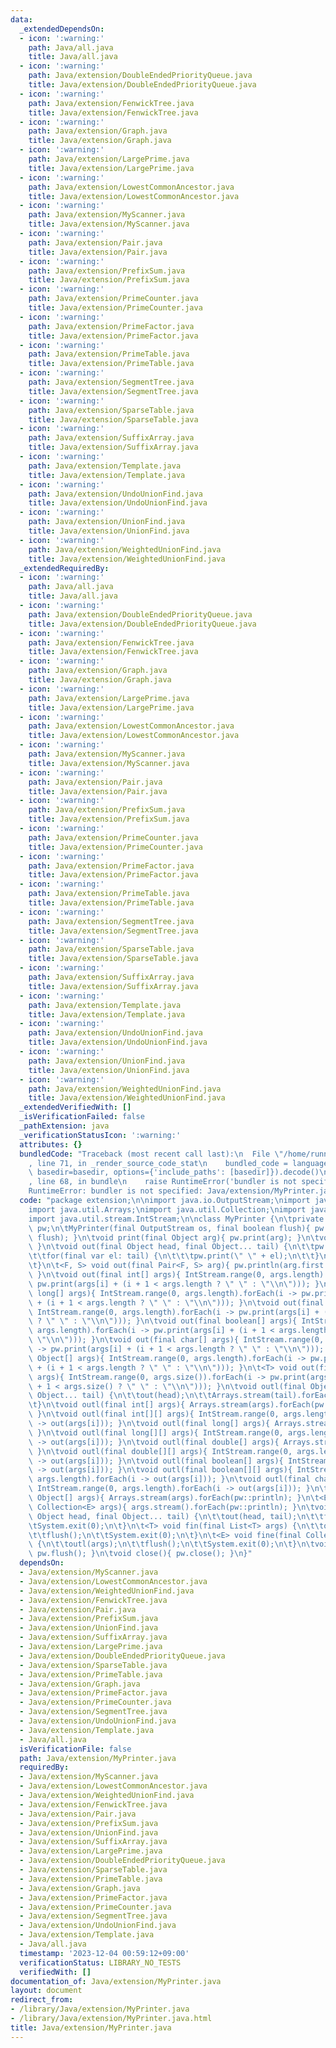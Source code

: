 ```yaml
---
data:
  _extendedDependsOn:
  - icon: ':warning:'
    path: Java/all.java
    title: Java/all.java
  - icon: ':warning:'
    path: Java/extension/DoubleEndedPriorityQueue.java
    title: Java/extension/DoubleEndedPriorityQueue.java
  - icon: ':warning:'
    path: Java/extension/FenwickTree.java
    title: Java/extension/FenwickTree.java
  - icon: ':warning:'
    path: Java/extension/Graph.java
    title: Java/extension/Graph.java
  - icon: ':warning:'
    path: Java/extension/LargePrime.java
    title: Java/extension/LargePrime.java
  - icon: ':warning:'
    path: Java/extension/LowestCommonAncestor.java
    title: Java/extension/LowestCommonAncestor.java
  - icon: ':warning:'
    path: Java/extension/MyScanner.java
    title: Java/extension/MyScanner.java
  - icon: ':warning:'
    path: Java/extension/Pair.java
    title: Java/extension/Pair.java
  - icon: ':warning:'
    path: Java/extension/PrefixSum.java
    title: Java/extension/PrefixSum.java
  - icon: ':warning:'
    path: Java/extension/PrimeCounter.java
    title: Java/extension/PrimeCounter.java
  - icon: ':warning:'
    path: Java/extension/PrimeFactor.java
    title: Java/extension/PrimeFactor.java
  - icon: ':warning:'
    path: Java/extension/PrimeTable.java
    title: Java/extension/PrimeTable.java
  - icon: ':warning:'
    path: Java/extension/SegmentTree.java
    title: Java/extension/SegmentTree.java
  - icon: ':warning:'
    path: Java/extension/SparseTable.java
    title: Java/extension/SparseTable.java
  - icon: ':warning:'
    path: Java/extension/SuffixArray.java
    title: Java/extension/SuffixArray.java
  - icon: ':warning:'
    path: Java/extension/Template.java
    title: Java/extension/Template.java
  - icon: ':warning:'
    path: Java/extension/UndoUnionFind.java
    title: Java/extension/UndoUnionFind.java
  - icon: ':warning:'
    path: Java/extension/UnionFind.java
    title: Java/extension/UnionFind.java
  - icon: ':warning:'
    path: Java/extension/WeightedUnionFind.java
    title: Java/extension/WeightedUnionFind.java
  _extendedRequiredBy:
  - icon: ':warning:'
    path: Java/all.java
    title: Java/all.java
  - icon: ':warning:'
    path: Java/extension/DoubleEndedPriorityQueue.java
    title: Java/extension/DoubleEndedPriorityQueue.java
  - icon: ':warning:'
    path: Java/extension/FenwickTree.java
    title: Java/extension/FenwickTree.java
  - icon: ':warning:'
    path: Java/extension/Graph.java
    title: Java/extension/Graph.java
  - icon: ':warning:'
    path: Java/extension/LargePrime.java
    title: Java/extension/LargePrime.java
  - icon: ':warning:'
    path: Java/extension/LowestCommonAncestor.java
    title: Java/extension/LowestCommonAncestor.java
  - icon: ':warning:'
    path: Java/extension/MyScanner.java
    title: Java/extension/MyScanner.java
  - icon: ':warning:'
    path: Java/extension/Pair.java
    title: Java/extension/Pair.java
  - icon: ':warning:'
    path: Java/extension/PrefixSum.java
    title: Java/extension/PrefixSum.java
  - icon: ':warning:'
    path: Java/extension/PrimeCounter.java
    title: Java/extension/PrimeCounter.java
  - icon: ':warning:'
    path: Java/extension/PrimeFactor.java
    title: Java/extension/PrimeFactor.java
  - icon: ':warning:'
    path: Java/extension/PrimeTable.java
    title: Java/extension/PrimeTable.java
  - icon: ':warning:'
    path: Java/extension/SegmentTree.java
    title: Java/extension/SegmentTree.java
  - icon: ':warning:'
    path: Java/extension/SparseTable.java
    title: Java/extension/SparseTable.java
  - icon: ':warning:'
    path: Java/extension/SuffixArray.java
    title: Java/extension/SuffixArray.java
  - icon: ':warning:'
    path: Java/extension/Template.java
    title: Java/extension/Template.java
  - icon: ':warning:'
    path: Java/extension/UndoUnionFind.java
    title: Java/extension/UndoUnionFind.java
  - icon: ':warning:'
    path: Java/extension/UnionFind.java
    title: Java/extension/UnionFind.java
  - icon: ':warning:'
    path: Java/extension/WeightedUnionFind.java
    title: Java/extension/WeightedUnionFind.java
  _extendedVerifiedWith: []
  _isVerificationFailed: false
  _pathExtension: java
  _verificationStatusIcon: ':warning:'
  attributes: {}
  bundledCode: "Traceback (most recent call last):\n  File \"/home/runner/.local/lib/python3.10/site-packages/onlinejudge_verify/documentation/build.py\"\
    , line 71, in _render_source_code_stat\n    bundled_code = language.bundle(stat.path,\
    \ basedir=basedir, options={'include_paths': [basedir]}).decode()\n  File \"/home/runner/.local/lib/python3.10/site-packages/onlinejudge_verify/languages/user_defined.py\"\
    , line 68, in bundle\n    raise RuntimeError('bundler is not specified: {}'.format(str(path)))\n\
    RuntimeError: bundler is not specified: Java/extension/MyPrinter.java\n"
  code: "package extension;\n\nimport java.io.OutputStream;\nimport java.io.PrintWriter;\n\
    import java.util.Arrays;\nimport java.util.Collection;\nimport java.util.List;\n\
    import java.util.stream.IntStream;\n\nclass MyPrinter {\n\tprivate PrintWriter\
    \ pw;\n\tMyPrinter(final OutputStream os, final boolean flush){ pw = new PrintWriter(os,\
    \ flush); }\n\tvoid print(final Object arg){ pw.print(arg); }\n\tvoid out(){ pw.println();\
    \ }\n\tvoid out(final Object head, final Object... tail) {\n\t\tpw.print(head);\n\
    \t\tfor(final var el: tail) {\n\t\t\tpw.print(\" \" + el);\n\t\t}\n\t\tout();\n\
    \t}\n\t<F, S> void out(final Pair<F, S> arg){ pw.println(arg.first + \" \" + arg.second);\
    \ }\n\tvoid out(final int[] args){ IntStream.range(0, args.length).forEach(i ->\
    \ pw.print(args[i] + (i + 1 < args.length ? \" \" : \"\\n\"))); }\n\tvoid out(final\
    \ long[] args){ IntStream.range(0, args.length).forEach(i -> pw.print(args[i]\
    \ + (i + 1 < args.length ? \" \" : \"\\n\"))); }\n\tvoid out(final double[] args){\
    \ IntStream.range(0, args.length).forEach(i -> pw.print(args[i] + (i + 1 < args.length\
    \ ? \" \" : \"\\n\"))); }\n\tvoid out(final boolean[] args){ IntStream.range(0,\
    \ args.length).forEach(i -> pw.print(args[i] + (i + 1 < args.length ? \" \" :\
    \ \"\\n\"))); }\n\tvoid out(final char[] args){ IntStream.range(0, args.length).forEach(i\
    \ -> pw.print(args[i] + (i + 1 < args.length ? \" \" : \"\\n\"))); }\n\tvoid out(final\
    \ Object[] args){ IntStream.range(0, args.length).forEach(i -> pw.print(args[i]\
    \ + (i + 1 < args.length ? \" \" : \"\\n\"))); }\n\t<T> void out(final List<T>\
    \ args){ IntStream.range(0, args.size()).forEach(i -> pw.print(args.get(i) + (i\
    \ + 1 < args.size() ? \" \" : \"\\n\"))); }\n\tvoid outl(final Object head, final\
    \ Object... tail) {\n\t\tout(head);\n\t\tArrays.stream(tail).forEach(pw::println);\n\
    \t}\n\tvoid outl(final int[] args){ Arrays.stream(args).forEach(pw::println);\
    \ }\n\tvoid outl(final int[][] args){ IntStream.range(0, args.length).forEach(i\
    \ -> out(args[i])); }\n\tvoid outl(final long[] args){ Arrays.stream(args).forEach(pw::println);\
    \ }\n\tvoid outl(final long[][] args){ IntStream.range(0, args.length).forEach(i\
    \ -> out(args[i])); }\n\tvoid outl(final double[] args){ Arrays.stream(args).forEach(pw::println);\
    \ }\n\tvoid outl(final double[][] args){ IntStream.range(0, args.length).forEach(i\
    \ -> out(args[i])); }\n\tvoid outl(final boolean[] args){ IntStream.range(0, args.length).forEach(i\
    \ -> out(args[i])); }\n\tvoid outl(final boolean[][] args){ IntStream.range(0,\
    \ args.length).forEach(i -> out(args[i])); }\n\tvoid outl(final char[] args){\
    \ IntStream.range(0, args.length).forEach(i -> out(args[i])); }\n\tvoid outl(final\
    \ Object[] args){ Arrays.stream(args).forEach(pw::println); }\n\t<E> void outl(final\
    \ Collection<E> args){ args.stream().forEach(pw::println); }\n\tvoid fin(final\
    \ Object head, final Object... tail) {\n\t\tout(head, tail);\n\t\tflush();\n\t\
    \tSystem.exit(0);\n\t}\n\t<T> void fin(final List<T> args) {\n\t\tout(args);\n\
    \t\tflush();\n\t\tSystem.exit(0);\n\t}\n\t<E> void fine(final Collection<E> args)\
    \ {\n\t\toutl(args);\n\t\tflush();\n\t\tSystem.exit(0);\n\t}\n\tvoid flush(){\
    \ pw.flush(); }\n\tvoid close(){ pw.close(); }\n}"
  dependsOn:
  - Java/extension/MyScanner.java
  - Java/extension/LowestCommonAncestor.java
  - Java/extension/WeightedUnionFind.java
  - Java/extension/FenwickTree.java
  - Java/extension/Pair.java
  - Java/extension/PrefixSum.java
  - Java/extension/UnionFind.java
  - Java/extension/SuffixArray.java
  - Java/extension/LargePrime.java
  - Java/extension/DoubleEndedPriorityQueue.java
  - Java/extension/SparseTable.java
  - Java/extension/PrimeTable.java
  - Java/extension/Graph.java
  - Java/extension/PrimeFactor.java
  - Java/extension/PrimeCounter.java
  - Java/extension/SegmentTree.java
  - Java/extension/UndoUnionFind.java
  - Java/extension/Template.java
  - Java/all.java
  isVerificationFile: false
  path: Java/extension/MyPrinter.java
  requiredBy:
  - Java/extension/MyScanner.java
  - Java/extension/LowestCommonAncestor.java
  - Java/extension/WeightedUnionFind.java
  - Java/extension/FenwickTree.java
  - Java/extension/Pair.java
  - Java/extension/PrefixSum.java
  - Java/extension/UnionFind.java
  - Java/extension/SuffixArray.java
  - Java/extension/LargePrime.java
  - Java/extension/DoubleEndedPriorityQueue.java
  - Java/extension/SparseTable.java
  - Java/extension/PrimeTable.java
  - Java/extension/Graph.java
  - Java/extension/PrimeFactor.java
  - Java/extension/PrimeCounter.java
  - Java/extension/SegmentTree.java
  - Java/extension/UndoUnionFind.java
  - Java/extension/Template.java
  - Java/all.java
  timestamp: '2023-12-04 00:59:12+09:00'
  verificationStatus: LIBRARY_NO_TESTS
  verifiedWith: []
documentation_of: Java/extension/MyPrinter.java
layout: document
redirect_from:
- /library/Java/extension/MyPrinter.java
- /library/Java/extension/MyPrinter.java.html
title: Java/extension/MyPrinter.java
---
```

